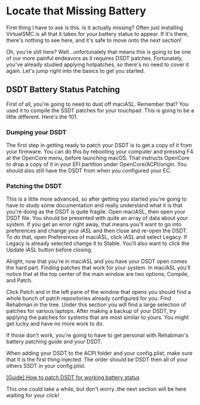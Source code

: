 # Locate that Missing Battery

First thing I have to ask is this. Is it actually missing? Often just installing VirtualSMC is all that it takes for your battery status to appear. If it's there, there's nothing to see here, and it's safe to move onto the next section!

Oh, you're still here? Well...unfortunately that means this is going to be one of our more painful endeavors as it requires DSDT patches. Fortunately, you've already studied applying hotpatches, so there's no need to cover it again. Let's jump right into the basics to get you started.

## DSDT Battery Status Patching

First of all, you're going to need to dust off maciASL. Remember that? You used it to compile the SSDT patches for your touchpad. This is going to be a little different. Here's the 101.

### Dumping your DSDT

The first step in getting ready to patch your DSDT is to get a copy of it from your firmware. You can do this by rebooting your computer and pressing F4 at the OpenCore menu, before launching macOS. That instructs OpenCore to drop a copy of it in your EFI partition under OpenCore/ACPI/origin. You should also still have the DSDT from when you configured your EC.

### Patching the DSDT

This is a little more advanced, so after getting you started you're going to have to study some documentation and really understand what it is that you're doing as the DSDT is quite fragile. Open maciASL, then open your DSDT file. You should be presented with quite an array of data about your system. If you get an error right away, that means you'll want to go into preferences and change your iASL and then close and re-open the DSDT. To do that, open Preferences of maciASL, click iASL and select Legacy. If Legacy is already selected change it to Stable. You'll also want to click the Update iASL button before closing.

Alright, now that you're in maciASL and you have your DSDT open comes the hard part. Finding patches that work for your system. In maciASL you'll notice that at the top center of the main window are two options; Compile, and Patch.

Click Patch and in the left pane of the window that opens you should find a whole bunch of patch repositories already configured for you. Find Rehabman in the tree. Under this section you will find a large selection of patches for various laptops. After making a backup of your DSDT, try applying the patches for systems that are most similar to yours. You might get lucky and have no more work to do.

If those don't work, you're going to have to get personal with Rehabman's battery patching guide and your DSDT.

When adding your DSDT to the ACPI folder and your config.plist, make sure that it is the first thing injected. The order should be DSDT then all of your others SSDT in your config.plist.

[\[Guide\] How to patch DSDT for working battery status](https://www.tonymacx86.com/threads/guide-how-to-patch-dsdt-for-working-battery-status.116102/)

This one could take a while, but don't worry..the next section will be here waiting for your click!

